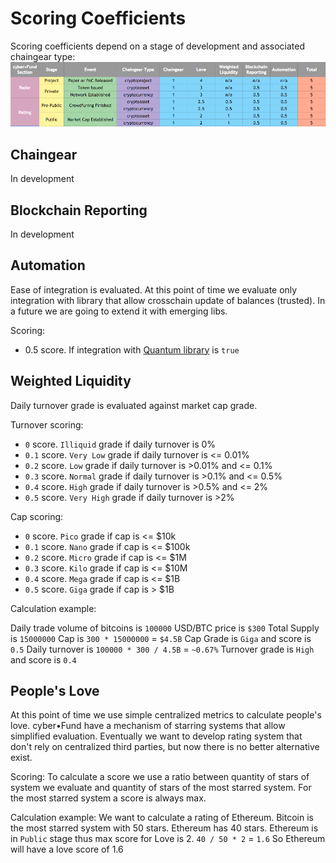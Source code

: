 # Scoring Coefficients

Scoring coefficients depend on a stage of development and associated chaingear type:
![scoring_table](scoring.png)

## Chaingear

In development

## Blockchain Reporting

In development

## Automation

Ease of integration is evaluated. At this point of time we evaluate only integration with library that allow crosschain update of balances (trusted). In a future we are going to extend it with emerging libs.

Scoring:
- 0.5 score. If integration with [Quantum library](https://github.com/cyberFund/quantum) is `true`

## Weighted Liquidity

Daily turnover grade is evaluated against market cap grade.

Turnover scoring:
- `0` score. `Illiquid` grade if daily turnover is 0%
- `0.1` score. `Very Low` grade if daily turnover is <= 0.01%
- `0.2` score. `Low` grade if daily turnover is >0.01% and <= 0.1%
- `0.3` score. `Normal` grade if daily turnover is >0.1% and <= 0.5%
- `0.4` score. `High` grade if daily turnover is >0.5% and <= 2%
- `0.5` score. `Very High` grade if daily turnover is >2%

Cap scoring:
- `0` score. `Pico` grade if cap is <= $10k
- `0.1` score. `Nano` grade if cap is <= $100k
- `0.2` score. `Micro` grade if cap is <= $1M
- `0.3` score. `Kilo` grade if cap is <= $10M
- `0.4` score. `Mega` grade if cap is <= $1B
- `0.5` score. `Giga` grade if cap is > $1B

Calculation example:

Daily trade volume of bitcoins is `100000`
USD/BTC price is `$300`
Total Supply is `15000000`
Cap is `300 * 15000000` = `$4.5B`
Cap Grade is `Giga` and score is `0.5`
Daily turnover is `100000 * 300 / 4.5B` = `~0.67%`
Turnover grade is `High` and score is `0.4`

## People's Love

At this point of time we use simple centralized metrics to calculate people's love. cyber•Fund have a mechanism of starring systems that allow simplified evaluation. Eventually we want to develop rating system that don't rely on centralized third parties, but now there is no better alternative exist.

Scoring:
To calculate a score we use a ratio between quantity of stars of system we evaluate and quantity of stars of the most starred system. For the most starred system a score is always max.

Calculation example:
We want to calculate a rating of Ethereum. Bitcoin is the most starred system with 50 stars. Ethereum has 40 stars. Ethereum is in `Public` stage thus max score for Love is 2.
`40 / 50 * 2` = `1.6`
So Ethereum will have a love score of 1.6
